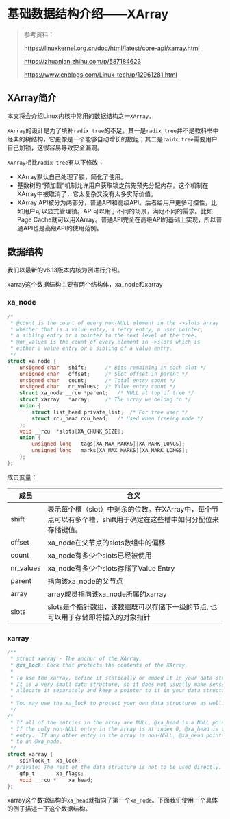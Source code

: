 # 基础数据结构介绍——XArray

> 参考资料：
>
> https://linuxkernel.org.cn/doc/html/latest/core-api/xarray.html
>
> https://zhuanlan.zhihu.com/p/587184623
>
> https://www.cnblogs.com/Linux-tech/p/12961281.html

## XArray简介

本文将会介绍Linux内核中常用的数据结构之一`XArray`。

`XArray`的设计是为了填补`radix tree`的不足。其一是`radix tree`并不是教科书中经典的树结构，它更像是一个能够自动增长的数组；其二是`raidx tree`需要用户自己加锁，这很容易导致安全漏洞。

`XArray`相比`radix tree`有以下修改：

- XArray默认自己处理了锁，简化了使用。
- 基数树的“预加载”机制允许用户获取锁之前先预先分配内存，这个机制在XArray中被取消了，它太复杂又没有太多实际价值。
- XArray API被分为两部分，普通API和高级API。后者给用户更多可控性，比如用户可以显式管理锁。API可以用于不同的场景，满足不同的需求。比如Page Cache就可以用XArray。普通API完全在高级API的基础上实现，所以普通API也是高级API的使用范例。

## 数据结构

我们以最新的v6.13版本内核为例进行介绍。

xarray这个数据结构主要有两个结构体，xa_node和xarray

### xa_node

```c
/*
 * @count is the count of every non-NULL element in the ->slots array
 * whether that is a value entry, a retry entry, a user pointer,
 * a sibling entry or a pointer to the next level of the tree.
 * @nr_values is the count of every element in ->slots which is
 * either a value entry or a sibling of a value entry.
 */
struct xa_node {
	unsigned char	shift;		/* Bits remaining in each slot */
	unsigned char	offset;		/* Slot offset in parent */
	unsigned char	count;		/* Total entry count */
	unsigned char	nr_values;	/* Value entry count */
	struct xa_node __rcu *parent;	/* NULL at top of tree */
	struct xarray	*array;		/* The array we belong to */
	union {
		struct list_head private_list;	/* For tree user */
		struct rcu_head	rcu_head;	/* Used when freeing node */
	};
	void __rcu	*slots[XA_CHUNK_SIZE];
	union {
		unsigned long	tags[XA_MAX_MARKS][XA_MARK_LONGS];
		unsigned long	marks[XA_MAX_MARKS][XA_MARK_LONGS];
	};
};
```

成员变量：

|成员|含义|
|--|--|
|shift|表示每个槽（slot）中剩余的位数。在XArray中，每个节点可以有多个槽，shift用于确定在这些槽中如何分配位来存储键值。|
|offset|xa_node在父节点的slots数组中的偏移|
|count|xa_node有多少个slots已经被使用|
|nr_values|xa_node有多少个slots存储了Value Entry|
|parent|指向该xa_node的父节点|
|array|array成员指向该xa_node所属的xarray|
|slots|slots是个指针数组，该数组既可以存储下一级的节点, 也可以用于存储即将插入的对象指针|

### xarray

```c
/**
 * struct xarray - The anchor of the XArray.
 * @xa_lock: Lock that protects the contents of the XArray.
 *
 * To use the xarray, define it statically or embed it in your data structure.
 * It is a very small data structure, so it does not usually make sense to
 * allocate it separately and keep a pointer to it in your data structure.
 *
 * You may use the xa_lock to protect your own data structures as well.
 */
/*
 * If all of the entries in the array are NULL, @xa_head is a NULL pointer.
 * If the only non-NULL entry in the array is at index 0, @xa_head is that
 * entry.  If any other entry in the array is non-NULL, @xa_head points
 * to an @xa_node.
 */
struct xarray {
	spinlock_t	xa_lock;
/* private: The rest of the data structure is not to be used directly. */
	gfp_t		xa_flags;
	void __rcu *	xa_head;
};
```

xarray这个数据结构的`xa_head`就指向了第一个`xa_node`。下面我们使用一个具体的例子描述一下这个数据结构。

